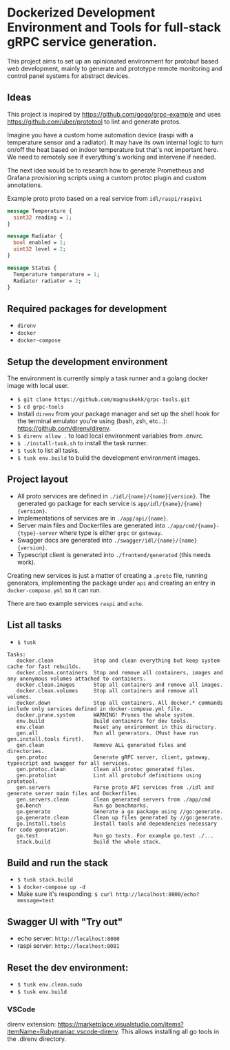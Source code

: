 # Dockerized Development Environment and Tools for full-stack gRPC service generation.

This project aims to set up an opinionated environment for protobuf based web development, mainly to generate and prototype remote monitoring and control panel systems for abstract devices.

## Ideas
This project is inspired by https://github.com/gogo/grpc-example and uses https://github.com/uber/prototool to lint and generate protos.

Imagine you have a custom home automation device (raspi with a temperature sensor and a radiator). It may have its own internal logic to turn on/off the heat based on indoor temperature but that's not important here. We need to remotely see if everything's working and intervene if needed.

The next idea would be to research how to generate Prometheus and Grafana provisioning scripts using a custom protoc plugin and custom annotations.

Example proto proto based on a real service from `idl/raspi/raspiv1`
```protobuf
message Temperature {
  sint32 reading = 1;
}

message Radiator {
  bool enabled = 1;
  uint32 level = 2;
}

message Status {
  Temperature temperature = 1;
  Radiator radiator = 2;
}
```

## Required packages for development
* `direnv`
* `docker`
* `docker-compose`

## Setup the development environment
The environment is currently simply a task runner and a golang docker image with local user.
* `$ git clone https://github.com/magnuskokk/grpc-tools.git`
* `$ cd grpc-tools`
* Install `direnv` from your package manager and set up the shell hook for the terminal emulator you're using (bash, zsh, etc...): https://github.com/direnv/direnv.
* `$ direnv allow .` to load local environment variables from .envrc.
* `$ ./install-tusk.sh` to install the task runner.
* `$ tusk` to list all tasks.
* `$ tusk env.build` to build the development environment images.

## Project layout
* All proto services are defined in `./idl/{name}/{name}{version}`. The generated go package for each service is `app/idl/{name}/{name}{version}`.
* Implementations of services are in `./app/api/{name}`.
* Server main files and Dockerfiles are generated into `./app/cmd/{name}-{type}-server` where type is either `grpc` or `gateway`.
* Swagger docs are generated into `./swagger/idl/{name}/{name}{version}`.
* Typescript client is generated into `./frontend/generated` (this needs work).

Creating new services is just a matter of creating a `.proto` file, running generators, implementing the package under `api` and creating an entry in `docker-compose.yml` so it can run.

There are two example services `raspi` and `echo`.

## List all tasks
* `$ tusk`
```
Tasks:
   docker.clean             Stop and clean everything but keep system cache for fast rebuilds.
   docker.clean.containers  Stop and remove all containers, images and any anonymous volumes attached to containers.
   docker.clean.images      Stop all containers and remove all images.
   docker.clean.volumes     Stop all containers and remove all volumes.
   docker.down              Stop all containers. All docker.* commands include only services defined in docker-compose.yml file.
   docker.prune.system      WARNING! Prunes the whole system.
   env.build                Build containers for dev tools.
   env.clean                Reset any environment in this directory.
   gen.all                  Run all generators. (Must have run gen.install.tools first).
   gen.clean                Remove ALL generated files and directories.
   gen.protoc               Generate gRPC server, client, gateway, typescript and swagger for all services.
   gen.protoc.clean         Clean all protoc generated files.
   gen.protolint            Lint all protobuf definitions using prototool.
   gen.servers              Parse proto API services from ./idl and generate server main files and Dockerfiles.
   gen.servers.clean        Clean generated servers from ./app/cmd
   go.bench                 Run go benchmarks.
   go.generate              Generate a go package using //go:generate.
   go.generate.clean        Clean up files generated by //go:generate.
   go.install.tools         Install tools and dependencies necessary for code generation.
   go.test                  Run go tests. For example go.test ./...
   stack.build              Build the whole stack.
 ```

## Build and run the stack
* `$ tusk stack.build`
* `$ docker-compose up -d`
* Make sure it's responding: `$ curl http://localhost:8000/echo?message=test` 

## Swagger UI with "Try out"
* echo server: `http://localhost:8080`
* raspi server: `http://localhost:8081`

## Reset the dev environment:
* `$ tusk env.clean.sudo`
* `$ tusk env.build`

### VSCode
direnv extension: https://marketplace.visualstudio.com/items?itemName=Rubymaniac.vscode-direnv. This allows installing all go tools in the .direnv directory.
